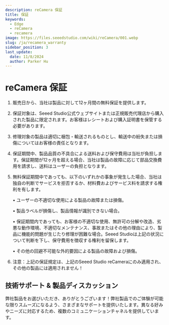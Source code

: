 ```yaml
---
description: reCamera 保証
title: 保証
keywords:
  - Edge
  - reCamera
  - recamera
image: https://files.seeedstudio.com/wiki/reCamera/001.webp
slug: /ja/recamera_warranty
sidebar_position: 3
last_update:
  date: 11/8/2024
  author: Parker Hu
---
```


# reCamera 保証

1. 販売日から、当社は製品に対して12ヶ月間の無料保証を提供します。
2. 保証対象は、Seeed Studio公式ウェブサイトまたは正規販売代理店から購入された製品に限定されます。お客様はレシートおよび購入証明書を保管する必要があります。
3. 修理対象の製品は適切に梱包・輸送されるものとし、輸送中の紛失または損傷についてはお客様の責任となります。
4. 保証期間中、製品品質の不具合による送料および保守費用は当社が負担します。保証期間が12ヶ月を超える場合、当社は製品の故障に応じて部品交換費用を請求し、送料はユーザーの負担となります。
5. 無料保証期間中であっても、以下のいずれかの事象が発生した場合、当社は独自の判断でサービスを拒否するか、材料費およびサービス料を請求する権利を有します。

    • ユーザーの不適切な使用による製品の故障または損傷。

    • 製品ラベルが損傷し、製品情報が識別できない場合。

    • 保証期間内であっても、お客様の不適切な使用、無許可の分解や改造、劣悪な動作環境、不適切なメンテナンス、事故またはその他の理由により、製品に機能的問題が生じたり修理が困難な場合。Seeed Studioは上記の状況について判断を下し、保守費用を徴収する権利を留保します。

    • その他の回避不可能な外的要因による製品の故障および損傷。

6. 注意：上記の保証規定は、上記のSeeed Studio reCameraにのみ適用され、その他の製品には適用されません！

## 技術サポート & 製品ディスカッション

弊社製品をお選びいただき、ありがとうございます！弊社製品でのご体験が可能な限りスムーズになるよう、さまざまなサポートを提供いたします。異なる好みやニーズに対応するため、複数のコミュニケーションチャネルを提供しています。

<div class="button_tech_support_container">
<a href="https://forum.seeedstudio.com/" class="button_forum"></a> 
<a href="https://www.seeedstudio.com/contacts" class="button_email"></a>
</div>

<div class="button_tech_support_container">
<a href="https://discord.gg/eWkprNDMU7" class="button_discord"></a> 
<a href="https://github.com/Seeed-Studio/wiki-documents/discussions/69" class="button_discussion"></a>
</div>